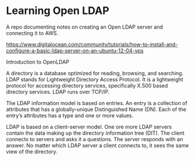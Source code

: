 # Learning Open LDAP
A repo documenting notes on creating an Open LDAP server and connecting it to AWS. 

https://www.digitalocean.com/community/tutorials/how-to-install-and-configure-a-basic-ldap-server-on-an-ubuntu-12-04-vps

Introduction to OpenLDAP

A directory is a database optimized for reading, browsing, and searching. LDAP stands for Lightweight Directory Access Protocol. It is a lightweight protocol for accessing directory services, specifically X.500 based directory services. LDAP runs over TCP/IP.

The LDAP information model is based on entries. An entry is a collection of attributes that has a globally-unique Distinguished Name (DN). Each of the entry’s attributes has a type and one or more values.

LDAP is based on a client-server model. One ore more LDAP servers contain the data making up the directory information tree (DIT). The client connects to servers and asks it a questions. The server responds with an answer. No matter which LDAP server a client connects to, it sees the same view of the directory.
